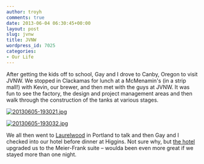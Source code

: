 ```yaml
---
author: troyh
comments: true
date: 2013-06-04 06:30:45+00:00
layout: post
slug: jvnw
title: JVNW
wordpress_id: 7025
categories:
- Our Life
---
```


After getting the kids off to school, Gay and I drove to Canby, Oregon to visit JVNW. We stopped in Clackamas for lunch at a McMenamin's (in a strip mall!) with Kevin, our brewer, and then met with the guys at JVNW. It was fun to see the factory, the design and project management areas and then walk through the construction of the tanks at various stages.   
  
[![20130605-193021.jpg](http://troyandgay.files.wordpress.com/2013/06/20130605-193021.jpg)](http://troyandgay.files.wordpress.com/2013/06/20130605-193021.jpg)  
  
[![20130605-193032.jpg](http://troyandgay.files.wordpress.com/2013/06/20130605-193032.jpg)](http://troyandgay.files.wordpress.com/2013/06/20130605-193032.jpg)

We all then went to [Laurelwood](http://laurelwoodbrewpub.com/) in Portland to talk and then Gay and I checked into our hotel before dinner at Higgins. Not sure why, but [the hotel](http://www.thenines.com/?PS=PS_aa_WWC_WestWestCanada_Google_BD_The_Nines_Portland_Exact_060811_NAD_FM) upgraded us to the Meier-Frank suite – woulda been even more great if we stayed more than one night.
